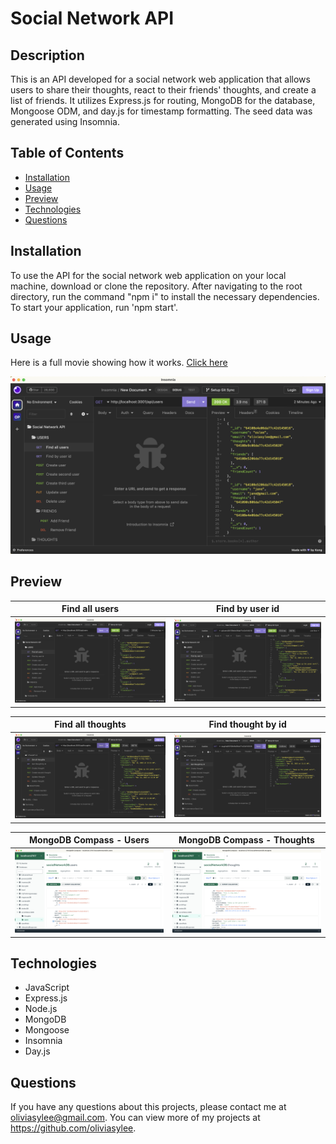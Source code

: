 # Social Network API
## Description
This is an API developed for a social network web application that allows users to share their thoughts, react to their friends' thoughts, and create a list of friends. It utilizes Express.js for routing, MongoDB for the database, Mongoose ODM, and day.js for timestamp formatting. The seed data was generated using Insomnia.

## Table of Contents
- [Installation](#Installation)
- [Usage](#Usage)
- [Preview](#Preview)
- [Technologies](#Technologies)
- [Questions](#Questions)

## Installation
To use the API for the social network web application on your local machine, download or clone the repository. After navigating to the root directory, run the command "npm i" to install the necessary dependencies. To start your application, run 'npm start'.
## Usage
Here is a full movie showing how it works. [Click here](https://drive.google.com/file/d/1fRHILK8vAIVr8a3bTQoVtAMF48arPijK/view) <br>

[![preview](/assets/Insomnia01.png)](https://drive.google.com/file/d/1fRHILK8vAIVr8a3bTQoVtAMF48arPijK/view)

## Preview

| Find all users | Find by user id|
|-----------|-----------|
| ![findallusers](/assets/Insomnia01.png)| ![findasingleuser](/assets/Insomnia02.png)|

| Find all thoughts | Find thought by id |
|-----------|-----------|
| ![Getallthoughts](/assets/Insomnia03.png)| ![getasinglethought](/assets/Insomnia04.png)|

| MongoDB Compass - Users | MongoDB Compass - Thoughts |
|-----------|-----------|
| ![mongoDB-users](/assets/mongoDB-users.png)| ![mongoDB-thoughts](/assets/mongoDB-thoughts.png)|

## Technologies
- JavaScript
- Express.js
- Node.js
- MongoDB
- Mongoose
- Insomnia
- Day.js

## Questions
If you have any questions about this projects, please contact me at oliviasylee@gmail.com. You can view more of my projects at https://github.com/oliviasylee.